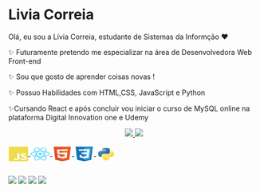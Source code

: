 # Livia Correia
Olá, eu sou a Lívia Correia, estudante de Sistemas da Informção ❤︎

✨ Futuramente pretendo me especializar na área de Desenvolvedora Web Front-end

✨ Sou que  gosto de aprender coisas novas !

✨ Possuo Habilidades com HTML,CSS, JavaScript e Python

✨Cursando React e após concluir vou iniciar o curso de MySQL online na plataforma Digital Innovation one e Udemy



<!--tela total contagem estrela-->
 <div  align="center">     
  <a href=" https://github.com/liviacorreiadasilva">
  <img height="180em" src="https://github-readme-stats.vercel.app/api?username=liviacorreiadasilva&show_icons=true&theme=dracula&include_all_commits=true&count_private=true"/>
         <!--conhecimento-em-linguagens-->
  <img height="180em" src="https://github-readme-stats.vercel.app/api/top-langs/?username=liviacorreiadasilva&layout=compact&langs_count=7&theme=dracula"/>
  
  </div>
   
<!--foto icones das linguagens-->
  <div style="display: inline_block"><br>    
    <!--icone javascript-->
  <img align="center" alt="liviacorreiadasilva-Js" height="30" width="40" src="https://raw.githubusercontent.com/devicons/devicon/master/icons/javascript/javascript-plain.svg">
      <!--icone-react-->
    <img align="center" alt="liviacorreiadasilva-React" height="30" width="40" src="https://raw.githubusercontent.com/devicons/devicon/master/icons/react/react-original.svg">
    <!--icone-html-->
  <img align="center" alt="liviacorreiadasilva-HTML" height="30" width="40" src="https://raw.githubusercontent.com/devicons/devicon/master/icons/html5/html5-original.svg">
    <!--icone-css-->
  <img align="center" alt="liviacorreiadasilva-CSS" height="30" width="40" src="https://raw.githubusercontent.com/devicons/devicon/master/icons/css3/css3-original.svg">
    <!--icone-python-->
  <img align="center" alt="liviacorreiadasilva-Python" height="30" width="40" 
src="https://raw.githubusercontent.com/devicons/devicon/master/icons/python/python-original.svg">
    
</div>
  
  ##
  
  <!--Redes sociais-->
  
  <div>
         <!--Youtube--> 
   <a href="https://www.youtube.com/channel/UC_g4cOXbd4BOdpReF_i-RzQ"><img src="https://img.shields.io/badge/YouTube-FF0000?style=for-the-badge&logo=youtube&logoColor=white" target="_blank"></a>
         <!--instagram--> 
 <a href="https://instagram.com" target="_blank"><img src="https://img.shields.io/badge/-Instagram-%23E4405F?style=for-the-badge&logo=instagram&logoColor=white" target="_blank"></a>
        <!--gmail-->
  <a href = " https://mail.google.com/liviasilvasilva492@gmail.com"><img src="https://img.shields.io/badge/-Gmail-%23333?style=for-the-badge&logo=gmail&logoColor=white" target="_blank"></a>
        <!--Linkedin-->
  <a href="https://www.linkedin.com/in/livia-correia-da-silva-6485b1231/ " target="_blank"><img src="https://img.shields.io/badge/-LinkedIn-%230077B5?style=for-the-badge&logo=linkedin&logoColor=white" target="_blank"></a> 
  
 </div>
  
  <!--[Snake animation](https://github.com/liviauninove/liviacorreia/blob/output/github-contribution-grid-snake.svg)-->

